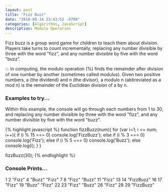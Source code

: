 ```yaml
---
layout: post
title: "Fizz Buzz"
date: "2018-08-14 23:43:52 -0700"
categories: [Algorithms, JavaScript]
description: Modulo Operation
---
```



Fizz buzz is a group word game for children to teach them about division. Players take turns to count incrementally, replacing any number divisible by three with the word "fizz", and any number divisible by five with the word "buzz".

💥 In computing, the modulo operation (%) finds the remainder after division of one number by another (sometimes called modulus). Given two positive numbers, a (the dividend) and n (the divisor), a modulo n (abbreviated as a mod n) is the remainder of the Euclidean division of a by n.

### Examples to try...

Within this example, the console will go through each numbers from 1 to 30, and replacing any number divisible by three with the word "fizz", and any number divisible by five with the word "buzz".

{% highlight javascript %}
function fizzBuzz(num){
  for (var i=1; i <= num; i++){
    if (i % 15 === 0) console.log('FizzBuzz');
    else if (i % 3 === 0) console.log('Fizz');
    else if (i % 5 === 0) console.log('Buzz');
    else console.log(i);
  }
}

fizzBuzz(30);
{% endhighlight %}

### Console Prints...

1
2
"Fizz"
4
"Buzz"
"Fizz"
7
8
"Fizz"
"Buzz"
11
"Fizz"
13
14
"FizzBuzz"
16
17
"Fizz"
19
"Buzz"
"Fizz"
22
23
"Fizz"
"Buzz"
26
"Fizz"
28
29
"FizzBuzz"
